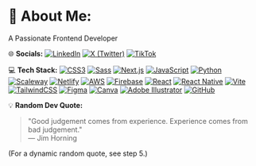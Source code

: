# 🚀 About Me:
A Passionate Frontend Developer

🌐 **Socials:**
[![LinkedIn](https://img.shields.io/badge/LinkedIn-0077B5?style=for-the-badge&logo=linkedin&logoColor=white)](https://linkedin.com/in/yourprofile)
[![X (Twitter)](https://img.shields.io/badge/X-000000?style=for-the-badge&logo=x&logoColor=white)](https://x.com/yourhandle)
[![TikTok](https://img.shields.io/badge/TikTok-000000?style=for-the-badge&logo=tiktok&logoColor=white)](https://tiktok.com/@graceboi_viper)

💻 **Tech Stack:**
[![CSS3](https://img.shields.io/badge/CSS3-1572B6?style=for-the-badge&logo=css3&logoColor=white)](https://css3.com)
[![Sass](https://img.shields.io/badge/Sass-CC6699?style=for-the-badge&logo=sass&logoColor=white)](https://sass-lang.com)
[![Next.js](https://img.shields.io/badge/Next.js-000000?style=for-the-badge&logo=next.js&logoColor=white)](https://nextjs.org)
[![JavaScript](https://img.shields.io/badge/JavaScript-F7DF1E?style=for-the-badge&logo=javascript&logoColor=black)](https://developer.mozilla.org/en-US/docs/Web/JavaScript)
[![Python](https://img.shields.io/badge/Python-3776AB?style=for-the-badge&logo=python&logoColor=white)](https://python.org)
[![Scaleway](https://img.shields.io/badge/SCALEWAY-4f0599?style=for-the-badge&logo=scaleway&logoColor=white)](https://scaleway.com)
[![Netlify](https://img.shields.io/badge/Netlify-00C7B7?style=for-the-badge&logo=netlify&logoColor=white)](https://netlify.com)
[![AWS](https://img.shields.io/badge/AWS-232F3E?style=for-the-badge&logo=amazon-aws&logoColor=white)](https://aws.amazon.com)
[![Firebase](https://img.shields.io/badge/Firebase-FFCA28?style=for-the-badge&logo=firebase&logoColor=black)](https://firebase.google.com)
[![React](https://img.shields.io/badge/React-20232A?style=for-the-badge&logo=react&logoColor=61DAFB)](https://reactjs.org)
[![React Native](https://img.shields.io/badge/React_Native-20232A?style=for-the-badge&logo=react&logoColor=61DAFB)](https://reactnative.dev)
[![Vite](https://img.shields.io/badge/Vite-646CFF?style=for-the-badge&logo=vite&logoColor=white)](https://vitejs.dev)
[![TailwindCSS](https://img.shields.io/badge/TailwindCSS-38B2AC?style=for-the-badge&logo=tailwind-css&logoColor=white)](https://tailwindcss.com)
[![Figma](https://img.shields.io/badge/Figma-F24E1E?style=for-the-badge&logo=figma&logoColor=white)](https://figma.com)
[![Canva](https://img.shields.io/badge/Canva-00C4CC?style=for-the-badge&logo=Canva&logoColor=white)](https://canva.com)
[![Adobe Illustrator](https://img.shields.io/badge/Adobe%20Illustrator-FF9A00?style=for-the-badge&logo=adobeillustrator&logoColor=white)](https://adobe.com/products/illustrator.html)
[![GitHub](https://img.shields.io/badge/GitHub-100000?style=for-the-badge&logo=github&logoColor=white)](https://github.com)

💡 **Random Dev Quote:**
> "Good judgement comes from experience. Experience comes from bad judgement."  
> — Jim Horning

(For a dynamic random quote, see step 5.)
